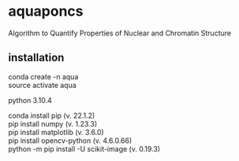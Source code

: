 # aquaponcs
Algorithm to Quantify Properties of Nuclear and Chromatin Structure

## installation
conda create -n aqua\
source activate aqua

python 3.10.4

conda install pip (v. 22.1.2)\
pip install numpy (v. 1.23.3)\
pip install matplotlib (v. 3.6.0)\
pip install opencv-python (v. 4.6.0.66)\
python -m pip install -U scikit-image (v. 0.19.3)